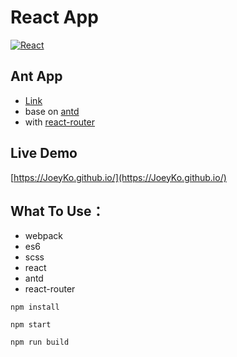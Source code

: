 # React App
[![React](https://cldup.com/dTxpPi9lDf.thumb.png)](https://facebook.github.io/react/)

## Ant App
  -  [Link](https://joeyko.github.io/antd-app/)
  -  base on [antd](https://ant.design/)
  -  with [react-router](https://github.com/ReactTraining/react-router)

## Live Demo
[https://JoeyKo.github.io/](https://JoeyKo.github.io/)

## What To Use：
-  webpack
-  es6
-  scss
-  react
-  antd
-  react-router

```
npm install

npm start

npm run build
```